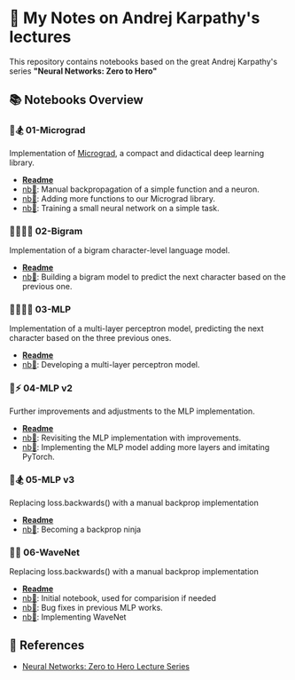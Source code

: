 # 📒 My Notes on Andrej Karpathy's lectures

This repository contains notebooks based on the great Andrej Karpathy's series **"Neural Networks: Zero to Hero"**

## 📚 Notebooks Overview

### 🤏🏂 01-Micrograd
Implementation of [Micrograd](https://github.com/karpathy/micrograd), a compact and didactical deep learning library.
- [**Readme**](karpathings_01_micrograd/README.md)
- [nb📕](karpathings_01_micrograd/micrograd_01.ipynb): Manual backpropagation of a simple function and a neuron.
- [nb📘](karpathings_01_micrograd/micrograd_02.ipynb): Adding more functions to our Micrograd library.
- [nb📗](karpathings_01_micrograd/micrograd_03.ipynb): Training a small neural network on a simple task.

### 🧑‍🤝‍🧑💬 02-Bigram
Implementation of a bigram character-level language model.
- [**Readme**](karpathings_02_bigram/README.md)
- [nb📕](karpathings_02_bigram/makemore_01_bigrams.ipynb): Building a bigram model to predict the next character based on the previous one.

### 🧠👨‍👦‍👦 03-MLP
Implementation of a multi-layer perceptron model, predicting the next character based on the three previous ones.
- [**Readme**](karpathings_03_MLP/README.md)
- [nb📕](karpathings_03_MLP/makemore_02_MLP.ipynb): Developing a multi-layer perceptron model.
  
### 🧠⚡ 04-MLP v2
Further improvements and adjustments to the MLP implementation.
- [**Readme**](karpathings_04_MLP/README.md)
- [nb📕](karpathings_04_MLP/makemore_03.ipynb): Revisiting the MLP implementation with improvements.
- [nb📘](karpathings_04_MLP/makemore_03_ipynb_pytorch.ipynb): Implementing the MLP model adding more layers and imitating PyTorch.

### 🥷🏂 05-MLP v3
Replacing loss.backwards() with a manual backprop implementation
- [**Readme**](karpathings_05_MLP/README.md)
- [nb📕](karpathings_05_MLP/makemore_04.ipynb): Becoming a backprop ninja

### 🌊🎵 06-WaveNet
Replacing loss.backwards() with a manual backprop implementation
- [**Readme**](karpathings_06_wavenet/README.md)
- [nb📕](karpathings_06_wavenet/makemore_05_init.ipynb): Initial notebook, used for comparision if needed
- [nb📘](karpathings_06_wavenet/makemore_05_fixes.ipynb): Bug fixes in previous MLP works.
- [nb📗](karpathings_06_wavenet/makemore_05_wavenet.ipynb): Implementing WaveNet

## 🔗 References

- [Neural Networks: Zero to Hero Lecture Series](https://www.youtube.com/watch?v=VMj-3S1tku0&list=PLAqhIrjkxbuWI23v9cThsA9GvCAUhRvKZ)
